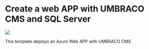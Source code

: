 # Create a web APP with UMBRACO CMS and SQL Server

<a href="https://portal.azure.com/#create/Microsoft.Template/uri/https%3A%2F%2Fraw.githubusercontent.com%2FSeryio%2Fazure-demos%2Fmaster%2F100-umbraco-web-app%2Fazuredeploy.json" target="_blank">
    <img src="http://azuredeploy.net/deploybutton.png"/>
</a>


This template deploys an Azure Web APP with UMBRACO CMS
